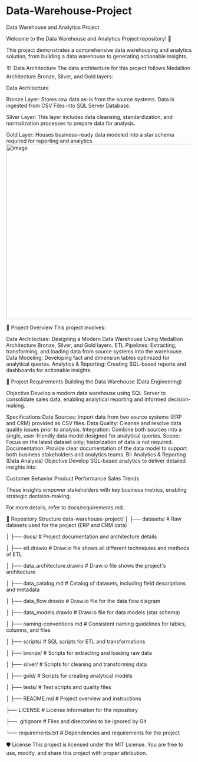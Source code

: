 # Data-Warehouse-Project
Data Warehouse and Analytics Project

Welcome to the Data Warehouse and Analytics Project repository! 🚀

This project demonstrates a comprehensive data warehousing and analytics solution, from building a data warehouse to generating actionable insights. 

🏗️ Data Architecture
The data architecture for this project follows Medallion Architecture Bronze, Silver, and Gold layers: 

Data Architecture

Bronze Layer: Stores raw data as-is from the source systems. Data is ingested from CSV Files into SQL Server Database.

Silver Layer: This layer includes data cleansing, standardization, and normalization processes to prepare data for analysis.

Gold Layer: Houses business-ready data modeled into a star schema required for reporting and analytics.
<img width="949" height="476" alt="image" src="https://github.com/user-attachments/assets/0971bc2f-63a5-4085-9c07-aab74da8c314" />


📖 Project Overview
This project involves:

Data Architecture: Designing a Modern Data Warehouse Using Medallion Architecture Bronze, Silver, and Gold layers.
ETL Pipelines: Extracting, transforming, and loading data from source systems into the warehouse.
Data Modeling: Developing fact and dimension tables optimized for analytical queries.
Analytics & Reporting: Creating SQL-based reports and dashboards for actionable insights.


🚀 Project Requirements
Building the Data Warehouse (Data Engineering)

Objective
Develop a modern data warehouse using SQL Server to consolidate sales data, enabling analytical reporting and informed decision-making.

Specifications
Data Sources: Import data from two source systems (ERP and CRM) provided as CSV files.
Data Quality: Cleanse and resolve data quality issues prior to analysis.
Integration: Combine both sources into a single, user-friendly data model designed for analytical queries.
Scope: Focus on the latest dataset only; historization of data is not required.
Documentation: Provide clear documentation of the data model to support both business stakeholders and analytics teams.
BI: Analytics & Reporting (Data Analysis)
Objective
Develop SQL-based analytics to deliver detailed insights into:

Customer Behavior
Product Performance
Sales Trends

These insights empower stakeholders with key business metrics, enabling strategic decision-making.

For more details, refer to docs/requirements.md.

📂 Repository Structure
data-warehouse-project/
│
├── datasets/                           # Raw datasets used for the project (ERP and CRM data)

│
├── docs/                               # Project documentation and architecture details

│   ├── etl.drawio                      # Draw.io file shows all different techniquies and methods of ETL

│   ├── data_architecture.drawio        # Draw.io file shows the project's architecture

│   ├── data_catalog.md                 # Catalog of datasets, including field descriptions and metadata

│   ├── data_flow.drawio                # Draw.io file for the data flow diagram

│   ├── data_models.drawio              # Draw.io file for data models (star schema)

│   ├── naming-conventions.md           # Consistent naming guidelines for tables, columns, and files

│
├── scripts/                            # SQL scripts for ETL and transformations

│   ├── bronze/                         # Scripts for extracting and loading raw data

│   ├── silver/                         # Scripts for cleaning and transforming data

│   ├── gold/                           # Scripts for creating analytical models

│
├── tests/                              # Test scripts and quality files

│
├── README.md                           # Project overview and instructions

├── LICENSE                             # License information for the repository

├── .gitignore                          # Files and directories to be ignored by Git

└── requirements.txt                    # Dependencies and requirements for the project


🛡️ License
This project is licensed under the MIT License. You are free to use, modify, and share this project with proper attribution.

